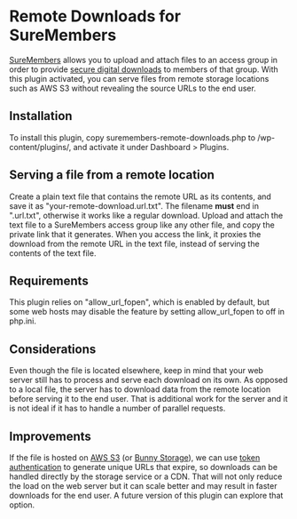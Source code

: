 # Remote Downloads for SureMembers
[SureMembers](https://suremembers.com/) allows you to upload and attach files to an access group in order to provide [secure digital downloads](https://suremembers.com/docs/how-to-secure-digital-downloads/) to members of that group. With this plugin activated, you can serve files from remote storage locations such as AWS S3 without revealing the source URLs to the end user. 

## Installation
To install this plugin, copy suremembers-remote-downloads.php to /wp-content/plugins/, and activate it under Dashboard > Plugins.

## Serving a file from a remote location
Create a plain text file that contains the remote URL as its contents, and save it as "your-remote-download.url.txt". The filename **must** end in ".url.txt", otherwise it works like a regular download. Upload and attach the text file to a SureMembers access group like any other file, and copy the private link that it generates. When you access the link, it proxies the download from the remote URL in the text file, instead of serving the contents of the text file.

## Requirements
This plugin relies on "allow_url_fopen", which is enabled by default, but some web hosts may disable the feature by setting allow_url_fopen to off in php.ini.

## Considerations
Even though the file is located elsewhere, keep in mind that your web server still has to process and serve each download on its own. As opposed to a local file, the server has to download data from the remote location before serving it to the end user. That is additional work for the server and it is not ideal if it has to handle a number of parallel requests. 

## Improvements
If the file is hosted on [AWS S3](https://aws.amazon.com/s3/) (or [Bunny Storage](https://bunny.net/storage/)), we can use [token authentication](https://support.bunny.net/hc/en-us/articles/360016055099-How-to-sign-URLs-for-BunnyCDN-Token-Authentication) to generate unique URLs that expire, so downloads can be handled directly by the storage service or a CDN. That will not only reduce the load on the web server but it can scale better and may result in faster downloads for the end user. A future version of this plugin can explore that option.